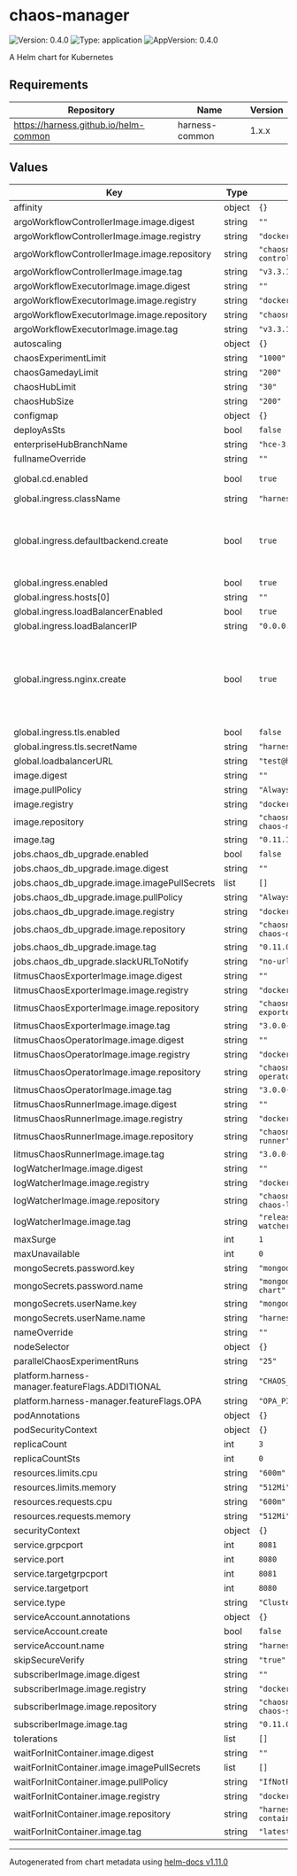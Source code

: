 # chaos-manager

![Version: 0.4.0](https://img.shields.io/badge/Version-0.4.0-informational?style=flat-square) ![Type: application](https://img.shields.io/badge/Type-application-informational?style=flat-square) ![AppVersion: 0.4.0](https://img.shields.io/badge/AppVersion-0.4.0-informational?style=flat-square)

A Helm chart for Kubernetes

## Requirements

| Repository | Name | Version |
|------------|------|---------|
| https://harness.github.io/helm-common | harness-common | 1.x.x |

## Values

| Key | Type | Default | Description |
|-----|------|---------|-------------|
| affinity | object | `{}` |  |
| argoWorkflowControllerImage.image.digest | string | `""` |  |
| argoWorkflowControllerImage.image.registry | string | `"docker.io"` |  |
| argoWorkflowControllerImage.image.repository | string | `"chaosnative/workflow-controller"` |  |
| argoWorkflowControllerImage.image.tag | string | `"v3.3.1"` |  |
| argoWorkflowExecutorImage.image.digest | string | `""` |  |
| argoWorkflowExecutorImage.image.registry | string | `"docker.io"` |  |
| argoWorkflowExecutorImage.image.repository | string | `"chaosnative/argoexec"` |  |
| argoWorkflowExecutorImage.image.tag | string | `"v3.3.1"` |  |
| autoscaling | object | `{}` |  |
| chaosExperimentLimit | string | `"1000"` |  |
| chaosGamedayLimit | string | `"200"` |  |
| chaosHubLimit | string | `"30"` |  |
| chaosHubSize | string | `"200"` |  |
| configmap | object | `{}` |  |
| deployAsSts | bool | `false` |  |
| enterpriseHubBranchName | string | `"hce-3.0.3-smp"` |  |
| fullnameOverride | string | `""` |  |
| global.cd.enabled | bool | `true` | Enable to install CD |
| global.ingress.className | string | `"harness"` |  |
| global.ingress.defaultbackend.create | bool | `true` | Create will deploy a default backend into your cluster |
| global.ingress.enabled | bool | `true` |  |
| global.ingress.hosts[0] | string | `""` |  |
| global.ingress.loadBalancerEnabled | bool | `true` |  |
| global.ingress.loadBalancerIP | string | `"0.0.0.0"` |  |
| global.ingress.nginx.create | bool | `true` | Create Nginx Controller.  True will deploy a controller into your cluster |
| global.ingress.tls.enabled | bool | `false` |  |
| global.ingress.tls.secretName | string | `"harness-ssl"` |  |
| global.loadbalancerURL | string | `"test@harness.io"` |  |
| image.digest | string | `""` |  |
| image.pullPolicy | string | `"Always"` |  |
| image.registry | string | `"docker.io"` |  |
| image.repository | string | `"chaosnative/harness-smp-chaos-manager"` |  |
| image.tag | string | `"0.11.1"` |  |
| jobs.chaos_db_upgrade.enabled | bool | `false` |  |
| jobs.chaos_db_upgrade.image.digest | string | `""` |  |
| jobs.chaos_db_upgrade.image.imagePullSecrets | list | `[]` |  |
| jobs.chaos_db_upgrade.image.pullPolicy | string | `"Always"` |  |
| jobs.chaos_db_upgrade.image.registry | string | `"docker.io"` |  |
| jobs.chaos_db_upgrade.image.repository | string | `"chaosnative/harness-smp-chaos-db-upgrade-agent"` |  |
| jobs.chaos_db_upgrade.image.tag | string | `"0.11.0"` |  |
| jobs.chaos_db_upgrade.slackURLToNotify | string | `"no-url"` |  |
| litmusChaosExporterImage.image.digest | string | `""` |  |
| litmusChaosExporterImage.image.registry | string | `"docker.io"` |  |
| litmusChaosExporterImage.image.repository | string | `"chaosnative/chaos-exporter"` |  |
| litmusChaosExporterImage.image.tag | string | `"3.0.0-stable"` |  |
| litmusChaosOperatorImage.image.digest | string | `""` |  |
| litmusChaosOperatorImage.image.registry | string | `"docker.io"` |  |
| litmusChaosOperatorImage.image.repository | string | `"chaosnative/chaos-operator"` |  |
| litmusChaosOperatorImage.image.tag | string | `"3.0.0-stable"` |  |
| litmusChaosRunnerImage.image.digest | string | `""` |  |
| litmusChaosRunnerImage.image.registry | string | `"docker.io"` |  |
| litmusChaosRunnerImage.image.repository | string | `"chaosnative/chaos-runner"` |  |
| litmusChaosRunnerImage.image.tag | string | `"3.0.0-stable"` |  |
| logWatcherImage.image.digest | string | `""` |  |
| logWatcherImage.image.registry | string | `"docker.io"` |  |
| logWatcherImage.image.repository | string | `"chaosnative/harness-chaos-log-watcher"` |  |
| logWatcherImage.image.tag | string | `"release-chaos-log-watcher-0.11.0"` |  |
| maxSurge | int | `1` |  |
| maxUnavailable | int | `0` |  |
| mongoSecrets.password.key | string | `"mongodb-root-password"` |  |
| mongoSecrets.password.name | string | `"mongodb-replicaset-chart"` |  |
| mongoSecrets.userName.key | string | `"mongodbUsername"` |  |
| mongoSecrets.userName.name | string | `"harness-secrets"` |  |
| nameOverride | string | `""` |  |
| nodeSelector | object | `{}` |  |
| parallelChaosExperimentRuns | string | `"25"` |  |
| platform.harness-manager.featureFlags.ADDITIONAL | string | `"CHAOS_ENABLED"` |  |
| platform.harness-manager.featureFlags.OPA | string | `"OPA_PIPELINE_GOVERNANCE"` |  |
| podAnnotations | object | `{}` |  |
| podSecurityContext | object | `{}` |  |
| replicaCount | int | `3` |  |
| replicaCountSts | int | `0` |  |
| resources.limits.cpu | string | `"600m"` |  |
| resources.limits.memory | string | `"512Mi"` |  |
| resources.requests.cpu | string | `"600m"` |  |
| resources.requests.memory | string | `"512Mi"` |  |
| securityContext | object | `{}` |  |
| service.grpcport | int | `8081` |  |
| service.port | int | `8080` |  |
| service.targetgrpcport | int | `8081` |  |
| service.targetport | int | `8080` |  |
| service.type | string | `"ClusterIP"` |  |
| serviceAccount.annotations | object | `{}` |  |
| serviceAccount.create | bool | `false` |  |
| serviceAccount.name | string | `"harness-default"` |  |
| skipSecureVerify | string | `"true"` |  |
| subscriberImage.image.digest | string | `""` |  |
| subscriberImage.image.registry | string | `"docker.io"` |  |
| subscriberImage.image.repository | string | `"chaosnative/harness-smp-chaos-subscriber"` |  |
| subscriberImage.image.tag | string | `"0.11.0"` |  |
| tolerations | list | `[]` |  |
| waitForInitContainer.image.digest | string | `""` |  |
| waitForInitContainer.image.imagePullSecrets | list | `[]` |  |
| waitForInitContainer.image.pullPolicy | string | `"IfNotPresent"` |  |
| waitForInitContainer.image.registry | string | `"docker.io"` |  |
| waitForInitContainer.image.repository | string | `"harness/helm-init-container"` |  |
| waitForInitContainer.image.tag | string | `"latest"` |  |

----------------------------------------------
Autogenerated from chart metadata using [helm-docs v1.11.0](https://github.com/norwoodj/helm-docs/releases/v1.11.0)
